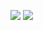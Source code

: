 ![](http://github-profile-summary-cards.vercel.app/api/cards/profile-details?username=KostyaYaschuk&theme=calm)
![](http://github-profile-summary-cards.vercel.app/api/cards/repos-per-language?username=KostyaYaschuk&theme=calm)
